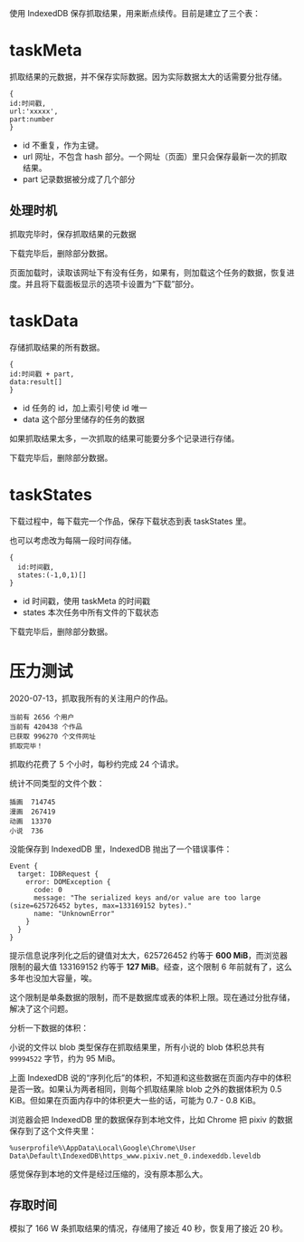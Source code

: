 使用 IndexedDB 保存抓取结果，用来断点续传。目前是建立了三个表：

# taskMeta

抓取结果的元数据，并不保存实际数据。因为实际数据太大的话需要分批存储。


```
{
id:时间戳,
url:'xxxxx',
part:number
}
```

- id 不重复，作为主键。
- url   网址，不包含 hash 部分。一个网址（页面）里只会保存最新一次的抓取结果。
- part  记录数据被分成了几个部分

## 处理时机

抓取完毕时，保存抓取结果的元数据

下载完毕后，删除部分数据。

页面加载时，读取该网址下有没有任务，如果有，则加载这个任务的数据，恢复进度。并且将下载面板显示的选项卡设置为“下载”部分。

# taskData

存储抓取结果的所有数据。

```
{
id:时间戳 + part,
data:result[]
}
```

- id 任务的 id，加上索引号使 id 唯一
- data  这个部分里储存的任务的数据

如果抓取结果太多，一次抓取的结果可能要分多个记录进行存储。

下载完毕后，删除部分数据。

# taskStates

下载过程中，每下载完一个作品，保存下载状态到表 taskStates 里。

也可以考虑改为每隔一段时间存储。

```
{
  id:时间戳,
  states:(-1,0,1)[]
}
```

- id 时间戳，使用 taskMeta 的时间戳
- states 本次任务中所有文件的下载状态

下载完毕后，删除部分数据。

# 压力测试

2020-07-13，抓取我所有的关注用户的作品。

```
当前有 2656 个用户
当前有 420438 个作品
已获取 996270 个文件网址
抓取完毕！
```

抓取约花费了 5 个小时，每秒约完成 24 个请求。

统计不同类型的文件个数：

```
插画  714745
漫画  267419
动画  13370
小说  736
```

没能保存到 IndexedDB 里，IndexedDB 抛出了一个错误事件：

```
Event {
  target: IDBRequest {
    error: DOMException {
      code: 0
      message: "The serialized keys and/or value are too large (size=625726452 bytes, max=133169152 bytes)."
      name: "UnknownError"
    }
  }
}
```

提示信息说序列化之后的键值对太大，625726452 约等于 **600 MiB**，而浏览器限制的最大值 133169152 约等于 **127 MiB**。经查，这个限制 6 年前就有了，这么多年也没加大容量，唉。

这个限制是单条数据的限制，而不是数据库或表的体积上限。现在通过分批存储，解决了这个问题。

分析一下数据的体积：

小说的文件以 blob 类型保存在抓取结果里，所有小说的 blob 体积总共有 `99994522` 字节，约为 95 MiB。

上面 IndexedDB 说的“序列化后”的体积，不知道和这些数据在页面内存中的体积是否一致。如果认为两者相同，则每个抓取结果除 blob 之外的数据体积为 0.5 KiB。但如果在页面内存中的体积更大一些的话，可能为 0.7 - 0.8 KiB。

浏览器会把 IndexedDB 里的数据保存到本地文件，比如 Chrome 把 pixiv 的数据保存到了这个文件夹里：

```
%userprofile%\AppData\Local\Google\Chrome\User Data\Default\IndexedDB\https_www.pixiv.net_0.indexeddb.leveldb
```

感觉保存到本地的文件是经过压缩的，没有原本那么大。

## 存取时间

模拟了 166 W 条抓取结果的情况，存储用了接近 40 秒，恢复用了接近 20 秒。